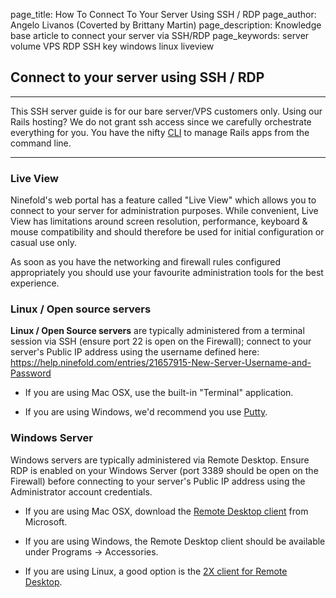 page_title:       How To Connect To Your Server Using SSH / RDP
page_author:      Angelo Livanos (Coverted by Brittany Martin)
page_description: Knowledge base article to connect your server via SSH/RDP
page_keywords:    server volume VPS RDP SSH key windows linux liveview

## Connect to your server using SSH / RDP

***
This SSH server guide is for our bare server/VPS customers only. Using our Rails hosting? We do not grant ssh access since we carefully orchestrate everything for you. You have the nifty [CLI](http://help.ninefold.com/getstarted/how_to_install_and_utilize_the_cli/) to manage Rails apps from the command line.
***

### Live View

Ninefold's web portal has a feature called "Live View" which allows you to connect to your server for administration purposes. While convenient, Live View has limitations around screen resolution, performance, keyboard & mouse compatibility and should therefore be used for initial configuration or casual use only.

As soon as you have the networking and firewall rules configured appropriately you should use your favourite administration tools for the best experience.

### Linux / Open source servers

__Linux / Open Source servers__ are typically administered from a terminal session via SSH (ensure port 22 is open on the Firewall); connect to your server's Public IP address using the username defined here: https://help.ninefold.com/entries/21657915-New-Server-Username-and-Password

* If you are using Mac OSX, use the built-in "Terminal" application.

* If you are using Windows, we'd recommend you use [Putty](http://www.chiark.greenend.org.uk/~sgtatham/putty/).

### Windows Server

Windows servers are typically administered via Remote Desktop. Ensure RDP is enabled on your Windows Server (port 3389 should be open on the Firewall) before connecting to your server's Public IP address using the Administrator account credentials.

* If you are using Mac OSX, download the [Remote Desktop client](http://www.microsoft.com/mac/remote-desktop-client) from Microsoft.

* If you are using Windows, the Remote Desktop client should be available under  Programs -> Accessories.

* If you are using Linux, a good option is the [2X client for Remote Desktop](http://www.2x.com/rdp-client/).
